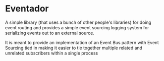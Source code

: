 Eventador
================================

A simple library (that uses a bunch of other people's libraries) for doing event routing and provides a simple event sourcing logging system
for serializing events out to an external source.

It is meant to provide an implementation of an Event Bus pattern with Event Sourcing tied in making it easier to tie together multiple
related and unrelated subscribers within a single process 